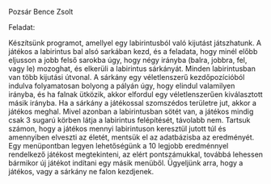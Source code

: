 Pozsár Bence Zsolt

Feladat:

Készítsünk programot, amellyel egy labirintusból való kijutást játszhatunk. A játékos a labirintus bal alsó sarkában kezd, és a feladata, hogy minél előbb eljusson a jobb felső sarokba úgy, hogy négy irányba (balra, jobbra, fel, vagy le) mozoghat, és elkerüli a labirintus sárkányát. Minden labirintusban van több kijutási útvonal. A sárkány egy véletlenszerű kezdőpozícióból indulva folyamatosan bolyong a pályán úgy, hogy elindul valamilyen irányba, és ha falnak ütközik, akkor elfordul egy véletlenszerűen kiválasztott másik irányba. Ha a sárkány a játékossal szomszédos területre jut, akkor a játékos meghal. Mivel azonban a labirintusban sötét van, a játékos mindig csak 3 sugarú körben látja a labirintus felépítését, távolabb nem. Tartsuk számon, hogy a játékos mennyi labirintuson keresztül jutott túl és amennyiben elveszti az életét, mentsük el az adatbázisba az eredményét. Egy menüpontban legyen lehetőségünk a 10 legjobb eredménnyel rendelkező játékost megtekinteni, az elért pontszámukkal, továbbá lehessen bármikor új játékot indítani egy másik menüből. Ügyeljünk arra, hogy a játékos, vagy a sárkány ne falon kezdjenek.